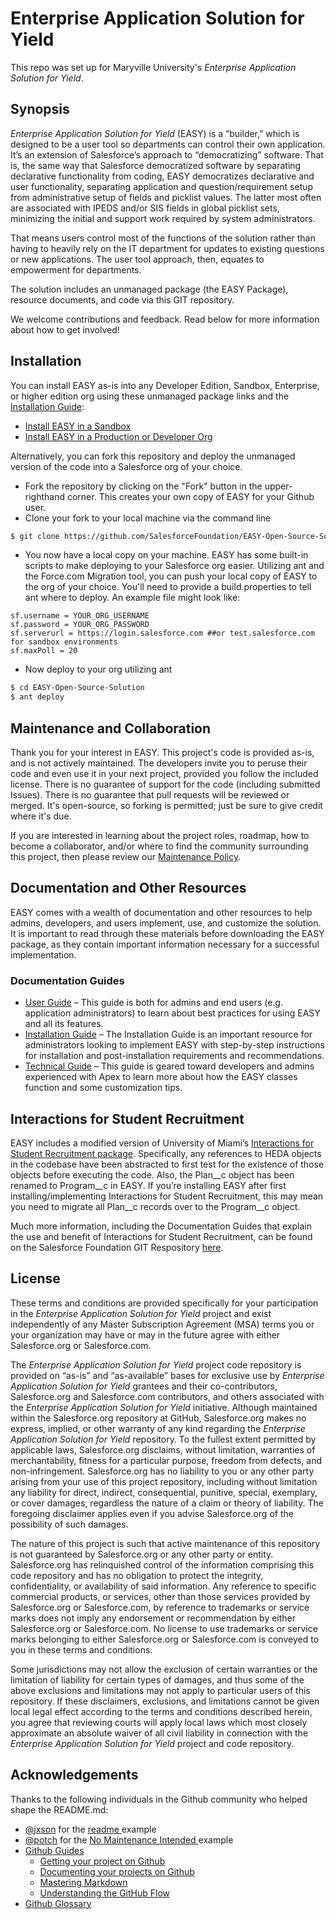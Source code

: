 # Enterprise Application Solution for Yield
This repo was set up for Maryville University's *Enterprise Application Solution for Yield*.

## Synopsis
*Enterprise Application Solution for Yield* (EASY) is a “builder,” which is designed to be a user tool so departments can control their own application. It’s an extension of Salesforce’s approach to “democratizing” software. That is, the same way that Salesforce democratized software by separating declarative functionality from coding, EASY democratizes declarative and user functionality, separating application and question/requirement setup from administrative setup of fields and picklist values. The latter most often are associated with IPEDS and/or SIS fields in global picklist sets, minimizing the initial and support work required by system administrators.

That means users control most of the functions of the solution rather than having to heavily rely on the IT department for updates to existing questions or new applications. The user tool approach, then, equates to empowerment for departments.

The solution includes an unmanaged package (the EASY Package), resource documents, and code via this GIT repository.

We welcome contributions and feedback. Read below for more information about how to get involved!

## Installation
You can install EASY as-is into any Developer Edition, Sandbox, Enterprise, or higher edition org using these unmanaged package links and the <a href="https://github.com/SalesforceFoundation/EASY-Open-Source-Solution/blob/master/Docs/Installation%20Guide%20-%20EASY.pdf" target="_blank">Installation Guide</a>:

* <a href="https://test.salesforce.com/packaging/installPackage.apexp?p0=04t2E000003Mt93" target="_blank">Install EASY in a Sandbox</a>
* <a href="https://login.salesforce.com/packaging/installPackage.apexp?p0=04t2E000003Mt93" target="_blank">Install EASY in a Production or Developer Org</a>

Alternatively, you can fork this repository and deploy the unmanaged version of the code into a Salesforce org of your choice.

* Fork the repository by clicking on the "Fork" button in the upper-righthand corner. This creates your own copy of EASY for your Github user.
* Clone your fork to your local machine via the command line
```sh
$ git clone https://github.com/SalesforceFoundation/EASY-Open-Source-Solution.git
```
* You now have a local copy on your machine. EASY has some built-in scripts to make deploying to your Salesforce org easier. Utilizing ant and the Force.com Migration tool, you can push your local copy of EASY to the org of your choice. You'll need to provide a build.properties to tell ant where to deploy. An example file might look like:

```
sf.username = YOUR_ORG_USERNAME
sf.password = YOUR_ORG_PASSWORD
sf.serverurl = https://login.salesforce.com ##or test.salesforce.com for sandbox environments
sf.maxPoll = 20
```

* Now deploy to your org utilizing ant

```sh
$ cd EASY-Open-Source-Solution
$ ant deploy
```

## Maintenance and Collaboration
Thank you for your interest in EASY. This project's code is provided as-is, and is not actively maintained. The developers invite you to peruse their code and even use it in your next project, provided you follow the included license. There is no guarantee of support for the code (including submitted Issues). There is no guarantee that pull requests will be reviewed or merged. It's open-source, so forking is permitted; just be sure to give credit where it's due.

If you are interested in learning about the project roles, roadmap, how to become a collaborator, and/or where to find the community surrounding this project, then please review our <a href="https://github.com/SalesforceFoundation/EASY-Open-Source-Solution/blob/master/Maintenance-Policy.md" target="_blank">Maintenance Policy</a>.

## Documentation and Other Resources
EASY comes with a wealth of documentation and other resources to help admins, developers, and users implement, use, and customize the solution. It is important to read through these materials before downloading the EASY package, as they contain important information necessary for a successful implementation.

### Documentation Guides
* <a href="https://github.com/SalesforceFoundation/EASY-Open-Source-Solution/blob/master/Docs/User%20Guide%20-%20EASY.pdf" target="_blank">User Guide</a> – This guide is both for admins and end users (e.g. application administrators) to learn about best practices for using EASY and all its features.
* <a href="https://github.com/SalesforceFoundation/EASY-Open-Source-Solution/blob/master/Docs/Installation%20Guide%20-%20EASY.pdf" target="_blank">Installation Guide</a> – The Installation Guide is an important resource for administrators looking to implement EASY with step-by-step instructions for installation and post-installation requirements and recommendations.
* <a href="https://github.com/SalesforceFoundation/EASY-Open-Source-Solution/blob/master/Docs/Technical%20Guide%20-%20EASY.pdf" target="_blank">Technical Guide</a> – This guide is geared toward developers and admins experienced with Apex to learn more about how the EASY classes function and some customization tips.

## Interactions for Student Recruitment

EASY includes a modified version of University of Miami’s <a href="https://github.com/SalesforceFoundation/Interactions-for-Student-Recruitment" target="_blank">Interactions for Student Recruitment package</a>. Specifically, any references to HEDA objects in the codebase have been abstracted to first test for the existence of those objects before executing the code. Also, the Plan__c object has been renamed to Program__c in EASY. If you’re installing EASY after first installing/implementing Interactions for Student Recruitment, this may mean you need to migrate all Plan__c records over to the Program__c object.

Much more information, including the Documentation Guides that explain the use and benefit of Interactions for Student Recruitment, can be found on the Salesforce Foundation GIT Respository <a href="https://github.com/SalesforceFoundation/Interactions-for-Student-Recruitment" target="_blank">here</a>.

## License

These terms and conditions are provided specifically for your participation in the *Enterprise Application Solution for Yield* project and exist independently of any Master Subscription Agreement (MSA) terms you or your organization may have or may in the future agree with either Salesforce.org or Salesforce.com.

The *Enterprise Application Solution for Yield* project code repository is provided on “as-is” and “as-available” bases for exclusive use by *Enterprise Application Solution for Yield* grantees and their co-contributors, Salesforce.org and Salesforce.com contributors, and others associated with the *Enterprise Application Solution for Yield* initiative. Although maintained within the Salesforce.org repository at GitHub, Salesforce.org makes no express, implied, or other warranty of any kind regarding the *Enterprise Application Solution for Yield* repository. To the fullest extent permitted by applicable laws, Salesforce.org disclaims, without limitation, warranties of merchantability, fitness for a particular purpose, freedom from defects, and non-infringement. Salesforce.org has no liability to you or any other party arising from your use of this project repository, including without limitation any liability for direct, indirect, consequential, punitive, special, exemplary, or cover damages, regardless the nature of a claim or theory of liability. The foregoing disclaimer applies even if you advise Salesforce.org of the possibility of such damages.

The nature of this project is such that active maintenance of this repository is not guaranteed by Salesforce.org or any other party or entity. Salesforce.org has relinquished control of the information comprising this code repository and has no obligation to protect the integrity, confidentiality, or availability of said information. Any reference to specific commercial products, or services, other than those services provided by Salesforce.org or Salesforce.com, by reference to trademarks or service marks does not imply any endorsement or recommendation by either Salesforce.org or Salesforce.com. No license to use trademarks or service marks belonging to either Salesforce.org or Salesforce.com is conveyed to you in these terms and conditions.

Some jurisdictions may not allow the exclusion of certain warranties or the limitation of liability for certain types of damages, and thus some of the above exclusions and limitations may not apply to particular users of this repository. If these disclaimers, exclusions, and limitations cannot be given local legal effect according to the terms and conditions described herein, you agree that reviewing courts will apply local laws which most closely approximate an absolute waiver of all civil liability in connection with the *Enterprise Application Solution for Yield* project and code repository.

## Acknowledgements

Thanks to the following individuals in the Github community who helped shape the README.md:

* <a href="https://gist.github.com/jxson" target="_blank">@jxson</a> for the <a href="https://gist.github.com/jxson/1784669" target="_blank"> readme </a> example
* <a href="https://github.com/potch" target="_blank">@potch</a> for the <a href="https://github.com/potch/unmaintained.tech"> No Maintenance Intended </a> example
* <a href="https://guides.github.com/" target="_blank">Github Guides</a>
    * <a href="https://guides.github.com/introduction/getting-your-project-on-github/" target="_blank">Getting your project on Github</a>
    * <a href="https://guides.github.com/features/wikis/#creating-a-readme" target="_blank">Documenting your projects on Github</a>
    * <a href="https://guides.github.com/features/mastering-markdown/" target="_blank">Mastering Markdown</a>
    * <a href="https://guides.github.com/introduction/flow/" target="_blank">Understanding the GitHub Flow</a>
* <a href="https://help.github.com/articles/github-glossary/" target="_blank">Github Glossary</a>
